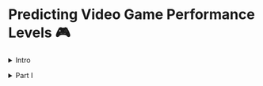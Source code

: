 # Predicting Video Game Performance Levels 🎮
<details>
<summary>Intro</summary>

## Doc Overview 📄

This project was the 2nd capstone for my Thinkful coursework. The "Capstone_2.ipynb" file is the Jupyter Notebook containing my code for the project.

The other file, "Predicting Video Game Performance", is the slide deck that was used for the presentation.

## Background ✨

Video games are a large industry in the United States. In 2020, a year where several people were at home due to the pandemic,
the $56.9 billion industry was 27% higher than 2019. With such a large industry, being able to predict which games
will perform well or not-so-well can be useful for a variety of reasons. A video game franchise can use this knowledge to
determine which games to promote so they can maximize sales or the information can be used to help determine what kind of
games to invest in before they're actually released. In this project, I explore some methods for predicting how well
a video game will perform in the global market.</details>

<details>
<summary>Part I</summary>

This section goes over the dataset, exploration, and model preparation portions of the project.

## The Dataset 🗄️

The dataset can be found on [Kaggle](https://www.kaggle.com/gregorut/videogamesales). It contains 16,598 records
of video game data scraped from [VGChartz](https://www.vgchartz.com/). 

The following columns were in the original file:

* Rank
* Name
* Platform
* Year
* Genre
* Publisher
* NA_Sales
* EU_Sales
* JP_Sales
* Other_Sales
* Global_Sales

## Feature Engineering 👨🏽‍🔬

In an effort to help address class imbalances in the platform and publisher variables, the platforms were merged based on
their console type. For example: Game Boy Advance, Nintendo 64, 3DS, and others were merged into a "Nintendo Console" class.
  
![Platform before merge](/vgsales/vg_platform.png?raw=True)
  
</details>

